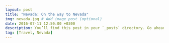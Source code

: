 ```yaml
---
layout: post
title: "Nevada: On the way to Nevada"
img: nevada.jpg # Add image post (optional)
date: 2016-07-11 12:50:00 +0300
description: You’ll find this post in your `_posts` directory. Go ahead and edit it and re-build the site to see your changes. # Add post description (optional)
tag: [Travel, Nevada]
---
```

